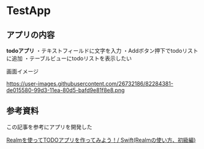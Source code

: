 # TestApp

## アプリの内容
**todoアプリ**
・テキストフィールドに文字を入力
・Addボタン押下でtodoリストに追加
・テーブルビューにtodoリストを表示したい

画面イメージ

https://user-images.githubusercontent.com/26732186/82284381-de015580-99d3-11ea-80d5-bafd9e81f8e8.png

## 参考資料
この記事を参考にアプリを開発した

[Realmを使ってTODOアプリを作ってみよう！/ Swift(Realmの使い方、初級編)](https://qiita.com/pe-ta/items/616e0dbd364179ca284b)

